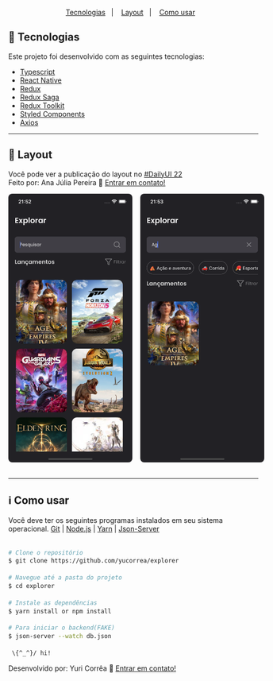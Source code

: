 <p align="center">
  <a href="#rocket-tecnologias">Tecnologias</a>&nbsp;&nbsp;&nbsp;|&nbsp;&nbsp;&nbsp;
  <a href="#art-layout">Layout</a>&nbsp;&nbsp;&nbsp;|&nbsp;&nbsp;&nbsp;
 <a href="#art-layout">Como usar</a>&nbsp;&nbsp;&nbsp;
</p>

## :rocket: Tecnologias

Este projeto foi desenvolvido com as seguintes tecnologias:

- [Typescript](https://www.typescriptlang.org/)
- [React Native](https://facebook.github.io/react-native/)
- [Redux](https://redux.js.org/)
- [Redux Saga](https://redux-saga.js.org/)
- [Redux Toolkit](https://redux-toolkit.js.org/)
- [Styled Components](https://www.styled-components.com/)
- [Axios](https://github.com/axios/axios)

---

## :art: Layout
 Você pode ver a publicação do layout no [#DailyUI 22](https://www.linkedin.com/posts/anaju-pereira_dailyui-dailyui-design-activity-6867247638971084800-j5ZK) <br/>
 Feito por: Ana Júlia Pereira :wave: [Entrar em contato!](https://www.linkedin.com/in/anaju-pereira/)

 <div style="display: flex; margin-bottom: 32px">
     <img alt="01" src="./github/01.png" style="width: 250px; margin-right: 16px; border-radius: 8px" />
      <img alt="02" src="./github/02.png" style="width: 250px; border-radius: 8px"/>
 </div>

---
## :information_source: Como usar

Você deve ter os seguintes programas instalados em seu sistema operacional. [Git](https://git-scm.com) | [Node.js](https://nodejs.org/en/) |  [Yarn](https://yarnpkg.com/) | [Json-Server](https://github.com/typicode/json-server)


```bash

# Clone o repositório
$ git clone https://github.com/yucorrea/explorer

# Navegue até a pasta do projeto
$ cd explorer

# Instale as dependências
$ yarn install or npm install

# Para iniciar o backend(FAKE)
$ json-server --watch db.json

 \{^_^}/ hi!
```

Desenvolvido por: Yuri Corrêa :wave: [Entrar em contato!](https://www.linkedin.com/in/yucorrea/)